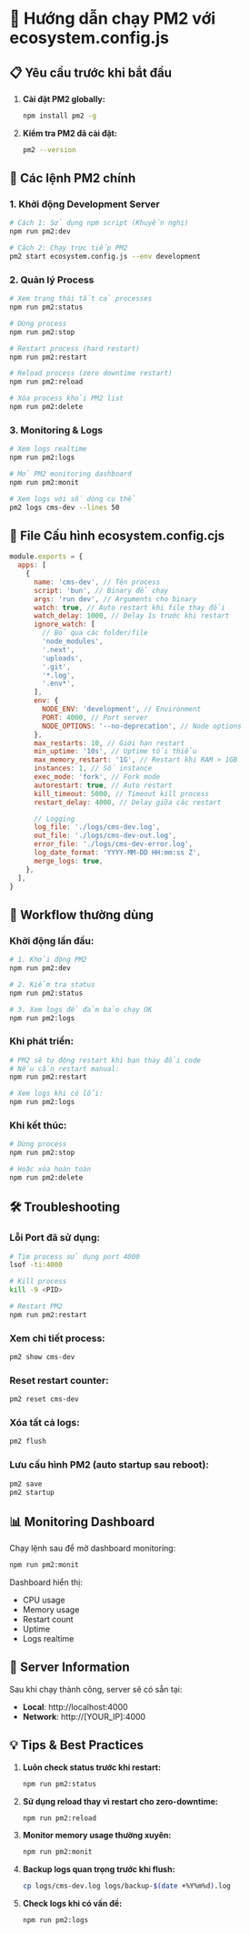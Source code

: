 # 🚀 Hướng dẫn chạy PM2 với ecosystem.config.js

## 📋 Yêu cầu trước khi bắt đầu

1. **Cài đặt PM2 globally:**

   ```bash
   npm install pm2 -g
   ```

2. **Kiểm tra PM2 đã cài đặt:**
   ```bash
   pm2 --version
   ```

## 🎯 Các lệnh PM2 chính

### 1. Khởi động Development Server

```bash
# Cách 1: Sử dụng npm script (Khuyến nghị)
npm run pm2:dev

# Cách 2: Chạy trực tiếp PM2
pm2 start ecosystem.config.js --env development
```

### 2. Quản lý Process

```bash
# Xem trạng thái tất cả processes
npm run pm2:status

# Dừng process
npm run pm2:stop

# Restart process (hard restart)
npm run pm2:restart

# Reload process (zero downtime restart)
npm run pm2:reload

# Xóa process khỏi PM2 list
npm run pm2:delete
```

### 3. Monitoring & Logs

```bash
# Xem logs realtime
npm run pm2:logs

# Mở PM2 monitoring dashboard
npm run pm2:monit

# Xem logs với số dòng cụ thể
pm2 logs cms-dev --lines 50
```

## 🔧 File Cấu hình ecosystem.config.cjs

```javascript
module.exports = {
  apps: [
    {
      name: 'cms-dev', // Tên process
      script: 'bun', // Binary để chạy
      args: 'run dev', // Arguments cho binary
      watch: true, // Auto restart khi file thay đổi
      watch_delay: 1000, // Delay 1s trước khi restart
      ignore_watch: [
        // Bỏ qua các folder/file
        'node_modules',
        '.next',
        'uploads',
        '.git',
        '*.log',
        '.env*',
      ],
      env: {
        NODE_ENV: 'development', // Environment
        PORT: 4000, // Port server
        NODE_OPTIONS: '--no-deprecation', // Node options
      },
      max_restarts: 10, // Giới hạn restart
      min_uptime: '10s', // Uptime tối thiểu
      max_memory_restart: '1G', // Restart khi RAM > 1GB
      instances: 1, // Số instance
      exec_mode: 'fork', // Fork mode
      autorestart: true, // Auto restart
      kill_timeout: 5000, // Timeout kill process
      restart_delay: 4000, // Delay giữa các restart

      // Logging
      log_file: './logs/cms-dev.log',
      out_file: './logs/cms-dev-out.log',
      error_file: './logs/cms-dev-error.log',
      log_date_format: 'YYYY-MM-DD HH:mm:ss Z',
      merge_logs: true,
    },
  ],
}
```

## 📝 Workflow thường dùng

### Khởi động lần đầu:

```bash
# 1. Khởi động PM2
npm run pm2:dev

# 2. Kiểm tra status
npm run pm2:status

# 3. Xem logs để đảm bảo chạy OK
npm run pm2:logs
```

### Khi phát triển:

```bash
# PM2 sẽ tự động restart khi bạn thay đổi code
# Nếu cần restart manual:
npm run pm2:restart

# Xem logs khi có lỗi:
npm run pm2:logs
```

### Khi kết thúc:

```bash
# Dừng process
npm run pm2:stop

# Hoặc xóa hoàn toàn
npm run pm2:delete
```

## 🛠 Troubleshooting

### Lỗi Port đã sử dụng:

```bash
# Tìm process sử dụng port 4000
lsof -ti:4000

# Kill process
kill -9 <PID>

# Restart PM2
npm run pm2:restart
```

### Xem chi tiết process:

```bash
pm2 show cms-dev
```

### Reset restart counter:

```bash
pm2 reset cms-dev
```

### Xóa tất cả logs:

```bash
pm2 flush
```

### Lưu cấu hình PM2 (auto startup sau reboot):

```bash
pm2 save
pm2 startup
```

## 📊 Monitoring Dashboard

Chạy lệnh sau để mở dashboard monitoring:

```bash
npm run pm2:monit
```

Dashboard hiển thị:

- CPU usage
- Memory usage
- Restart count
- Uptime
- Logs realtime

## 🎯 Server Information

Sau khi chạy thành công, server sẽ có sẵn tại:

- **Local**: http://localhost:4000
- **Network**: http://[YOUR_IP]:4000

## 💡 Tips & Best Practices

1. **Luôn check status trước khi restart:**

   ```bash
   npm run pm2:status
   ```

2. **Sử dụng reload thay vì restart cho zero-downtime:**

   ```bash
   npm run pm2:reload
   ```

3. **Monitor memory usage thường xuyên:**

   ```bash
   npm run pm2:monit
   ```

4. **Backup logs quan trọng trước khi flush:**

   ```bash
   cp logs/cms-dev.log logs/backup-$(date +%Y%m%d).log
   ```

5. **Check logs khi có vấn đề:**
   ```bash
   npm run pm2:logs
   ```
